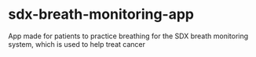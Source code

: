 # sdx-breath-monitoring-app
App made for patients to practice breathing for the SDX breath monitoring system, which is used to help treat cancer
